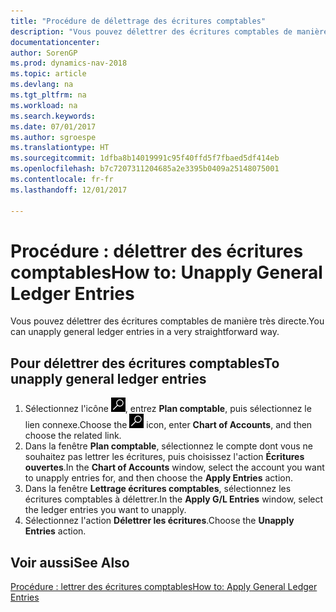 ```yaml
---
title: "Procédure de délettrage des écritures comptables"
description: "Vous pouvez délettrer des écritures comptables de manière très directe."
documentationcenter: 
author: SorenGP
ms.prod: dynamics-nav-2018
ms.topic: article
ms.devlang: na
ms.tgt_pltfrm: na
ms.workload: na
ms.search.keywords: 
ms.date: 07/01/2017
ms.author: sgroespe
ms.translationtype: HT
ms.sourcegitcommit: 1dfba8b14019991c95f40ffd5f7fbaed5df414eb
ms.openlocfilehash: b7c7207311204685a2e3395b0409a25148075001
ms.contentlocale: fr-fr
ms.lasthandoff: 12/01/2017

---
```

# <a name="how-to-unapply-general-ledger-entries"></a><span data-ttu-id="af660-103">Procédure : délettrer des écritures comptables</span><span class="sxs-lookup"><span data-stu-id="af660-103">How to: Unapply General Ledger Entries</span></span>
<span data-ttu-id="af660-104">Vous pouvez délettrer des écritures comptables de manière très directe.</span><span class="sxs-lookup"><span data-stu-id="af660-104">You can unapply general ledger entries in a very straightforward way.</span></span>  

## <a name="to-unapply-general-ledger-entries"></a><span data-ttu-id="af660-105">Pour délettrer des écritures comptables</span><span class="sxs-lookup"><span data-stu-id="af660-105">To unapply general ledger entries</span></span>  

1.  <span data-ttu-id="af660-106">Sélectionnez l'icône ![Page ou état pour la recherche](../../media/ui-search/search_small.png "Page ou état pour la recherche"), entrez **Plan comptable**, puis sélectionnez le lien connexe.</span><span class="sxs-lookup"><span data-stu-id="af660-106">Choose the ![Search for Page or Report](../../media/ui-search/search_small.png "Search for Page or Report icon") icon, enter **Chart of Accounts**, and then choose the related link.</span></span>  
2.  <span data-ttu-id="af660-107">Dans la fenêtre **Plan comptable**, sélectionnez le compte dont vous ne souhaitez pas lettrer les écritures, puis choisissez l'action **Écritures ouvertes**.</span><span class="sxs-lookup"><span data-stu-id="af660-107">In the **Chart of Accounts** window, select the account you want to unapply entries for, and then choose the **Apply Entries** action.</span></span>  
3.  <span data-ttu-id="af660-108">Dans la fenêtre **Lettrage écritures comptables**, sélectionnez les écritures comptables à délettrer.</span><span class="sxs-lookup"><span data-stu-id="af660-108">In the **Apply G/L Entries** window, select the ledger entries you want to unapply.</span></span>  
4.  <span data-ttu-id="af660-109">Sélectionnez l'action **Délettrer les écritures**.</span><span class="sxs-lookup"><span data-stu-id="af660-109">Choose the **Unapply Entries** action.</span></span>  

## <a name="see-also"></a><span data-ttu-id="af660-110">Voir aussi</span><span class="sxs-lookup"><span data-stu-id="af660-110">See Also</span></span>  
[<span data-ttu-id="af660-111">Procédure : lettrer des écritures comptables</span><span class="sxs-lookup"><span data-stu-id="af660-111">How to: Apply General Ledger Entries</span></span>](how-to-apply-general-ledger-entries.md)

